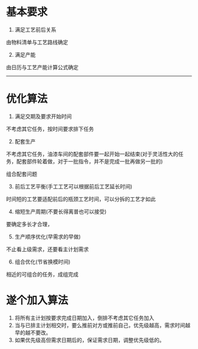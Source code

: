 # 基本要求
1. 满足工艺前后关系

  由物料清单与工艺路线确定

2. 满足产能

  由日历与工艺产能计算公式确定

***

# 优化算法
1. 满足交期及要求开始时间

  不考虑其它任务，按时间要求排下任务

2. 配套生产

  不考虑其它任务，油漆车间的配套部件要一起开始一起结束(对于灵活性大的任务，配套部件轮着做，对于一批指令，并不是完成一批再做另一批的)

  组合配套问题

3. 前后工艺平衡(手工工艺可以根据前后工艺延长时间)

  时间短的工艺要适配前后的瓶颈工艺时间，可以分拆的工艺才如此

4. 缩短生产周期(不要长得离普也可以接受)

  要确定多长才合理，

5. 生产顺序优化(早需求的早做)

  不止看上级需求，还要看主计划需求

6. 组合优化(节省换模时间)

  相近的可组合的任务，成组完成
  
# 遂个加入算法
1. 将所有主计划按要求完成日期加入，倒排不考虑其它任务加入
2. 当与已排主计划相交时，要么推前对方或推前自己，优先级越高，需求时间越早的越不要改。
  1. 如果优先级高但需求日期后的，保证需求日期，调整优先级低的。
